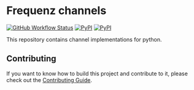 # Frequenz channels

[<img alt="GitHub Workflow Status" src="https://img.shields.io/github/workflow/status/frequenz-floss/frequenz-channels-python/frequenz-channels-python">](https://github.com/frequenz-floss/frequenz-channels-python/actions/workflows/ci.yaml)
[<img alt="PyPI" src="https://img.shields.io/pypi/v/frequenz-channels">](https://pypi.org/project/frequenz-channels/)
[<img alt="PyPI" src="https://img.shields.io/badge/docs-latest-informational">](https://frequenz-floss.github.io/frequenz-channels-python/)

This repository contains channel implementations for python.

## Contributing

If you want to know how to build this project and contribute to it, please
check out the [Contributing
Guide](https://github.com/frequenz-floss/frequenz-channels-python/CONTRIBUTING.md).
